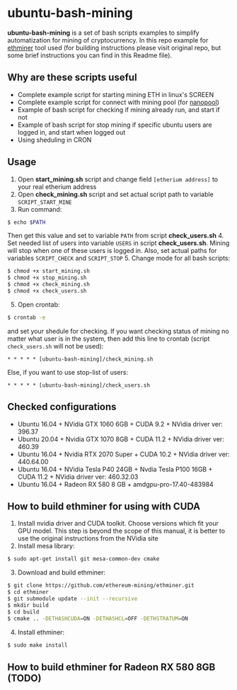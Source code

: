 # ubuntu-bash-mining

**ubuntu-bash-mining** is a set of bash scripts examples to simplify automatization for mining of cryptocurrency. In this repo example for [ethminer](https://github.com/ethereum-mining/ethminer.git) tool used (for building instructions please visit original repo, but some brief instructions you can find in this Readme file).

## Why are these scripts useful

* Complete example script for starting mining ETH in linux's SCREEN
* Complete example script for connect with mining pool (for [nanopool](https://nanopool.org))
* Example of bash script for checking if mining already run, and start if not
* Example of bash script for stop mining if specific ubuntu users are logged in, and start when logged out
* Using sheduling in CRON

## Usage
  
1. Open **start_mining.sh** script and change field `[etherium address]` to your real etherium address
2. Open **check_mining.sh** script and set actual script path to variable `SCRIPT_START_MINE`
3. Run command:
```sh
$ echo $PATH
```
Then get this value and set to variable `PATH` from script **check_users.sh** 
4. Set needed list of users into variable `USERS` in script **check_users.sh**. Mining will stop when one of these users is logged in. Also, set actual paths for variables `SCRIPT_CHECK` and `SCRIPT_STOP`
5. Change mode for all bash scripts:
```sh
$ chmod +x start_mining.sh
$ chmod +x stop_mining.sh
$ chmod +x check_mining.sh
$ chmod +x check_users.sh
```
5. Open crontab:
```sh
$ crontab -e
```
and set your shedule for checking. 
If you want checking status of mining no matter what user is in the system, then add this line to crontab (script `check_users.sh` will not be used):
```
* * * * * [ubuntu-bash-mining]/check_mining.sh
```
Else, if you want to use stop-list of users:
```
* * * * * [ubuntu-bash-mining]/check_users.sh
```

## Checked configurations

* Ubuntu 16.04 + NVidia GTX 1060 6GB + CUDA 9.2 + NVidia driver ver: 396.37
* Ubuntu 20.04 + Nvidia GTX 1070 8GB + CUDA 11.2 + NVidia driver ver: 460.39
* Ubuntu 16.04 + Nvidia RTX 2070 Super + CUDA 10.2 + NVidia driver ver: 440.64.00
* Ubuntu 16.04 + NVidia Tesla P40 24GB + Nvdia Tesla P100 16GB + CUDA 11.2 + NVidia driver ver: 460.32.03
* Ubuntu 16.04 + Radeon RX 580 8 GB + amdgpu-pro-17.40-483984

## How to build ethminer for using with CUDA

1. Install nvidia driver and CUDA toolkit. Choose versions which fit your GPU model. This step is beyond the scope of this manual, it is better to use the original instructions from the NVidia site 
2. Install mesa library:
```sh
$ sudo apt-get install git mesa-common-dev cmake
```
3. Download and build ethminer:
```sh
$ git clone https://github.com/ethereum-mining/ethminer.git
$ cd ethminer
$ git submodule update --init --recursive
$ mkdir build 
$ cd build
$ cmake .. -DETHASHCUDA=ON -DETHASHCL=OFF -DETHSTRATUM=ON
```
4. Install ethminer:
```sh
$ sudo make install
```

## How to build ethminer for Radeon RX 580 8GB (TODO)
